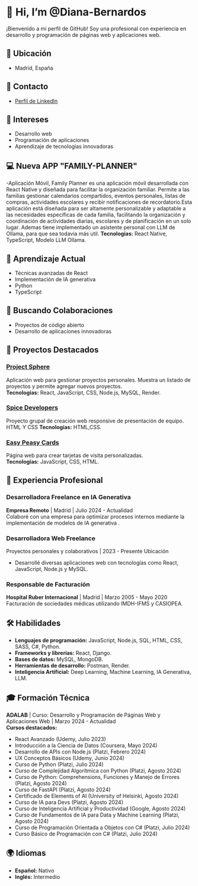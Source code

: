 # 👋 Hi, I’m @Diana-Bernardos

¡Bienvenido a mi perfil de GitHub! Soy una profesional con experiencia en desarrollo y programación de páginas web y aplicaciones web.

## 📍 Ubicación
- Madrid, España

## 📧 Contacto
- [Perfil de LinkedIn](https://www.linkedin.com/in/diana-bernardos-moraleda-536378223/)

## 👀 Intereses
- Desarrollo web
- Programación de aplicaciones
- Aprendizaje de tecnologías innovadoras

## 💻 Nueva APP "FAMILY-PLANNER"
 -Aplicación Móvil, Family Planner es una aplicación móvil desarrollada con React Native y diseñada para facilitar la organización familiar. Permite a las familias gestionar calendarios compartidos, eventos personales, listas de compras, actividades escolares y recibir notificaciones de recordatorio.Esta aplicación está diseñada para ser altamente personalizable y adaptable a las necesidades específicas de cada familia, facilitando la organización y coordinación de actividades diarias, escolares y de planificación en un solo lugar. Ademas tiene implementado un asistente personal con LLM de Ollama, para que sea todavia más util.
**Tecnologías:** React Native, TypeScript, Modelo LLM Ollama.
 
## 🌱 Aprendizaje Actual
- Técnicas avanzadas de React
- Implementación de IA generativa
- Python
- TypeScript

## 💞️ Buscando Colaboraciones
- Proyectos de código abierto
- Desarrollo de aplicaciones innovadoras

## 🚀 Proyectos Destacados

### [Project Sphere](https://diana-bernardos.github.io/project-promo-X-module-3-team-2/)

Aplicación web para gestionar proyectos personales. Muestra un listado de proyectos y permite agregar nuevos proyectos.  
**Tecnologías:** React, JavaScript, CSS, Node.js, MySQL, Render.

### [Spice Developers](https://ellisoalgo.github.io/project-grupo-2/ )

Proyecto grupal de creación web responsive de presentación de equipo. HTML Y CSS
**Tecnologías:** HTML,CSS.

### [Easy Peasy Cards](https://aidanarr.github.io/project-promo-X-module-2-team-3/)

Página web para crear tarjetas de visita personalizadas.  
**Tecnologías:** JavaScript, CSS, HTML.

## 💼 Experiencia Profesional
### Desarrolladora Freelance en IA Generativa
**Empresa Remoto** | Madrid | Julio 2024 - Actualidad  
Colaboré con una empresa para optimizar procesos internos mediante la implementación de modelos de IA generativa .

### Desarrolladora Web Freelance 
Proyectos personales y colaborativos | 2023 - Presente Ubicación
* Desarrollé diversas aplicaciones web con tecnologías como React, JavaScript, Node.js y
MySQL.

### Responsable de Facturación
**Hospital Ruber Internacional** | Madrid | Marzo 2005 - Mayo 2020  
Facturación de sociedades médicas utilizando IMDH-IFMS y CASIOPEA.

## 🛠️ Habilidades
- **Lenguajes de programación:** JavaScript, Node.js, SQL, HTML, CSS, SASS, C#, Python.
- **Frameworks y librerías:** React, Django.
- **Bases de datos:** MySQL, MongoDB.
- **Herramientas de desarrollo:** Postman, Render.
- **Inteligencia Artificial:** Deep Learning, Machine Learning, IA Generativa, LLM.

## 🎓 Formación Técnica
**ADALAB** | Curso: Desarrollo y Programación de Páginas Web y Aplicaciones Web | Marzo 2024 - Actualidad  
**Cursos destacados:**
- React Avanzado (Udemy, Julio 2023)
- Introducción a la Ciencia de Datos (Coursera, Mayo 2024)
- Desarrollo de APIs con Node.js (Platzi, Febrero 2024)
- UX Conceptos Básicos (Udemy, Junio 2024)
- Curso de Python (Platzi, Julio 2024)
- Curso de Complejidad Algorítmica con Python (Platzi, Agosto 2024)
- Curso de Python: Comprehensions, Funciones y Manejo de Errores (Platzi, Agosto 2024)
- Curso de FastAPI (Platzi, Agosto 2024)
- Certificado de Elements of AI (University of Helsinki, Agosto 2024)
- Curso de IA para Devs (Platzi, Agosto 2024)
- Curso de Inteligencia Artificial y Productividad (Google, Agosto 2024)
- Curso de Fundamentos de IA para Data y Machine Learning (Platzi, Agosto 2024)
- Curso de Programación Orientada a Objetos con C# (Platzi, Julio 2024)
- Curso Básico de Programación con C# (Platzi, Julio 2024)

## 🌍 Idiomas
- **Español:** Nativo
- **Inglés:** Intermedio



